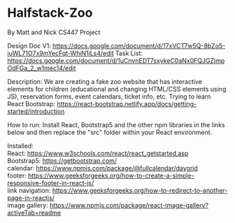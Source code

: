 # Halfstack-Zoo

By Matt and Nick
CS447 Project

Design Doc V1: https://docs.google.com/document/d/17xVCT7w5Q-8bZo5-iuWL71O7x9mYecFqt-WhiN1iLs4/edit
Task List: https://docs.google.com/document/d/1uCnvnEDT7sxykeC0aNx0FQJGZjmpOdFGa_2_w1mec14/edit

Description: We are creating a fake zoo website that has interactive elements for children (educational and changing HTML/CSS elements using JS), reservation forms, event calendars, ticket info, etc.
Trying to learn React Bootstrap: https://react-bootstrap.netlify.app/docs/getting-started/introduction

How to run: Install React, Bootstrap5 and the other npm libraries in the links below and then replace the "src" folder within your React environment. <br />

Installed: <br />
React: https://www.w3schools.com/react/react_getstarted.asp <br />
Bootstrap5: https://getbootstrap.com/ <br />
calendar: https://www.npmjs.com/package/@fullcalendar/daygrid <br />
footer: https://www.geeksforgeeks.org/how-to-create-a-simple-responsive-footer-in-react-js/ <br />
link navigation: https://www.geeksforgeeks.org/how-to-redirect-to-another-page-in-reactjs/ <br />
image gallery: https://www.npmjs.com/package/react-image-gallery?activeTab=readme <br />
